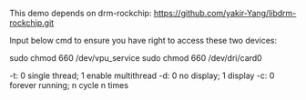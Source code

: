 This demo depends on drm-rockchip:
https://github.com/yakir-Yang/libdrm-rockchip.git

Input below cmd to ensure you have right to access these two devices:

sudo chmod 660 /dev/vpu_service
sudo chmod 660 /dev/dri/card0

-t: 0 single thread; 1 enable multithread
-d: 0 no display; 1 display
-c: 0 forever running; n cycle n times
